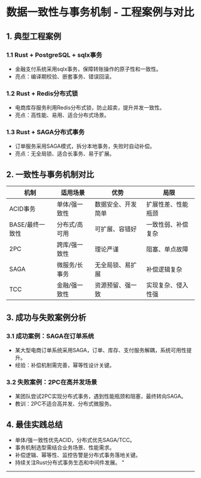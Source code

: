 ﻿# 数据一致性与事务机制 - 工程案例与对比

## 1. 典型工程案例

### 1.1 Rust + PostgreSQL + sqlx事务

- 金融支付系统采用sqlx事务，保障转账操作的原子性和一致性。
- 亮点：编译期校验、嵌套事务、错误回滚。

### 1.2 Rust + Redis分布式锁

- 电商库存服务利用Redis分布式锁，防止超卖，提升并发一致性。
- 亮点：高性能、易用、适合分布式场景。

### 1.3 Rust + SAGA分布式事务

- 订单服务采用SAGA模式，拆分本地事务，失败时自动补偿。
- 亮点：无全局锁、适合长事务、易于扩展。

## 2. 一致性与事务机制对比

| 机制 | 适用场景 | 优势 | 局限 |
|------|----------|------|------|
| ACID事务 | 单体/强一致性 | 数据安全、开发简单 | 扩展性差、性能瓶颈 |
| BASE/最终一致性 | 分布式/高可用 | 可扩展、容错好 | 一致性弱、补偿复杂 |
| 2PC | 跨库/强一致性 | 理论严谨 | 阻塞、单点故障 |
| SAGA | 微服务/长事务 | 无全局锁、易扩展 | 补偿逻辑复杂 |
| TCC | 金融/强一致性 | 资源预留、强一致 | 实现复杂、侵入性强 |

## 3. 成功与失败案例分析

### 3.1 成功案例：SAGA在订单系统

- 某大型电商订单系统采用SAGA，订单、库存、支付服务解耦，系统可用性提升。
- 经验：补偿机制需完善，幂等性设计关键。

### 3.2 失败案例：2PC在高并发场景

- 某团队尝试2PC实现分布式事务，遇到性能瓶颈和阻塞，最终转向SAGA。
- 教训：2PC不适合高并发、分布式微服务。

## 4. 最佳实践总结

- 单体/强一致性优先ACID，分布式优先SAGA/TCC。
- 事务机制选型需结合业务场景、性能需求。
- 补偿逻辑、幂等性、监控告警是分布式事务落地关键。
- 持续关注Rust分布式事务生态和中间件发展。
"

---
